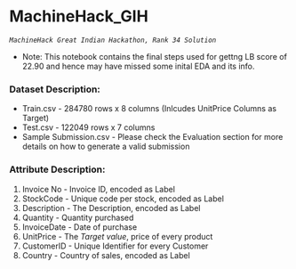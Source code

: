 # MachineHack_GIH
*`MachineHack Great Indian Hackathon, Rank 34 Solution`*
- Note: This notebook contains the final steps used for gettng LB score of 22.90 and hence may have missed some inital EDA and its info.

### Dataset Description:
 - Train.csv - 284780 rows x 8 columns (Inlcudes UnitPrice Columns as Target)
 - Test.csv - 122049 rows x 7 columns
 - Sample Submission.csv - Please check the Evaluation section for more details on how to generate a valid submission
 

### Attribute Description:
 1. Invoice No - Invoice ID, encoded as Label
 2. StockCode - Unique code per stock, encoded as Label
 3. Description - The Description, encoded as Label
 4. Quantity - Quantity purchased
 5. InvoiceDate - Date of purchase
 6. UnitPrice - The *Target value*, price of every product
 7. CustomerID - Unique Identifier for every Customer
 8. Country - Country of sales, encoded as Label
